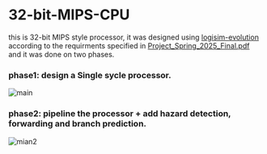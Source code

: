 
# 32-bit-MIPS-CPU
this is 32-bit MIPS style processor, it was designed using [logisim-evolution](https://github.com/logisim-evolution/logisim-evolution) according to the requirments specified in [Project_Spring_2025_Final.pdf](https://github.com/ahmedhassan0a/32-bit-MIPS-CPU/blob/main/Project_%20Spring_2025_Final.pdf) and it was done on two phases.

### phase1: design a Single sycle processor.
![main](https://github.com/user-attachments/assets/7d0427ae-06fc-4986-9dc0-af5a1d79f732)
### phase2: pipeline the processor + add hazard detection, forwarding and branch prediction.
![mian2](https://github.com/user-attachments/assets/e110bb19-b1d3-4de6-a0f6-94f9cd37435d)
